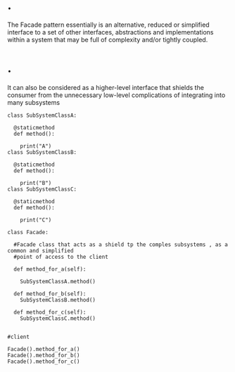 
# . 
The Facade pattern essentially is an alternative, reduced or simplified interface to a set of other
interfaces, abstractions and implementations within a system that may be full of complexity and/or
tightly coupled.

# .
It can also be considered as a higher-level interface that shields the consumer from the
unnecessary low-level complications of integrating into many subsystems



```
class SubSystemClassA:
  
  @staticmethod
  def method():
  
    print("A")
class SubSystemClassB:
 
  @staticmethod
  def method():
   
    print("B")
class SubSystemClassC:
  
  @staticmethod
  def method():
   
    print("C")
    
class Facade:
  
  #Facade class that acts as a shield tp the comples subsystems , as a common and simplified 
  #point of access to the client
  
  def method_for_a(self):
    
    SubSystemClassA.method()
    
  def method_for_b(self):
    SubSystemClassB.method()
  
  def method_for_c(self):
    SubSystemClassC.method()


#client

Facade().method_for_a()
Facade().method_for_b()
Facade().method_for_c()
    
    
    
    
